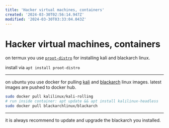 ```yaml
---
title: 'Hacker virtual machines, containers'
created: '2024-03-30T02:56:14.947Z'
modified: '2024-03-30T03:33:04.043Z'
---
```


# Hacker virtual machines, containers

on termux you use [`proot-distro`](https://github.com/termux/proot-distro) for installing kali and blackarch linux.

install via  `apt install proot-distro`

---

on ubuntu you use docker for pulling [kali](https://www.kali.org/docs/containers/official-kalilinux-docker-images/) and [blackarch](https://github.com/BlackArch/blackarch-docker) linux images. latest images are pushed to docker hub.

```bash
sudo docker pull kalilinux/kali-rolling 
# run inside container: apt update && apt install kalilinux-headless
sudo docker pull blackarchlinux/blackarch
```

---

it is always recommend to update and upgrade the blackarch you installed.

